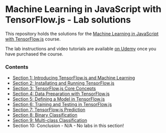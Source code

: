 # Machine Learning in JavaScript with TensorFlow.js - Lab solutions

This repository holds the solutions for the [Machine Learning in JavaScript with TensorFlow.js](https://www.udemy.com/machine-learning-in-javascript-with-tensorflow-js/?couponCode=TECH.COURSES.10) course. 

The lab instructions and video tutorials are available [on Udemy](https://www.udemy.com/machine-learning-in-javascript-with-tensorflow-js/?couponCode=TECH.COURSES.10) once you have purchased the course.

### Contents

- [Section 1: Introducing TensorFlow.js and Machine Learning](./Sections/1-overview/README.md)
- [Section 2: Installating and Running TensorFlow.js](./Sections/2-install/README.md)
- [Section 3: TensorFlow.js Core Concepts](./Sections/3-concepts/README.md)
- [Section 4: Data Preparation with TensorFlow.js](./Sections/4-data-prep/README.md)
- [Section 5: Defining a Model in TensorFlow.js](./Sections/5-model/README.md)
- [Section 6: Training and Testing in TensorFlow.js](./Sections/6-training-testing/README.md)
- [Section 7: TensorFlow.js  Prediction](./Sections/7-predictions/README.md)
- [Section 8: Binary Classification](./Sections/8-classification/README.md)
- [Section 9: Multi-class Classification](./Sections/9-multi-class/README.md)
- Section 10: Conclusion - N/A - No labs in this section!
